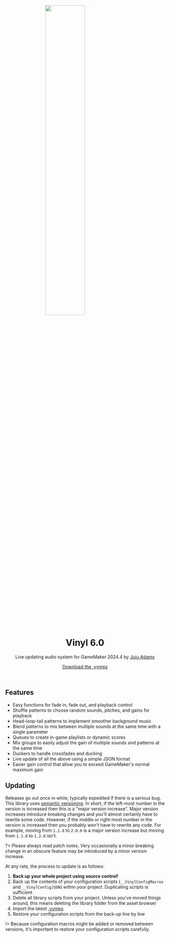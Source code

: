 &nbsp;

<img src="https://raw.githubusercontent.com/JujuAdams/Vinyl/master/LOGO.png" width="50%" style="display: block; margin: auto;" />
<h1 align="center">Vinyl 6.0</h1>
<p align="center">Live updating audio system for GameMaker 2024.4 by <a href="https://www.jujuadams.com/" target="_blank">Juju Adams</a></p>

<p align="center"><a href="https://github.com/JujuAdams/Vinyl/releases/" target="_blank">Download the .yymps</a></p>

&nbsp;

## Features

- Easy functions for fade in, fade out, and playback control
- Shuffle patterns to choose random sounds, pitches, and gains for playback
- Head-loop-tail patterns to implement smoother background music
- Blend patterns to mix between multiple sounds at the same time with a single parameter
- Queues to create in-game playlists or dynamic scores
- Mix groups to easily adjust the gain of multiple sounds and patterns at the same time
- Duckers to handle crossfades and ducking
- Live update of all the above using a simple JSON format
- Easier gain control that allow you to exceed GameMaker's normal maximum gain

## Updating

Releases go out once in while, typically expedited if there is a serious bug. This library uses [semantic versioning](https://semver.org/). In short, if the left-most number in the version is increased then this is a "major version increase". Major version increases introduce breaking changes and you'll almost certainly have to rewrite some code. However, if the middle or right-most number in the version is increased then you probably won't have to rewrite any code. For example, moving from `1.1.0` to `2.0.0` is a major version increase but moving from `1.1.0` to `1.2.0` isn't.

?> Please always read patch notes. Very occasionally a minor breaking change in an obscure feature may be introduced by a minor version increase.

At any rate, the process to update is as follows:

1. **Back up your whole project using source control!**
2. Back up the contents of your configuration scripts (`__VinylConfigMacros` and `__VinylConfigJSON`) within your project. Duplicating scripts is sufficient
3. Delete all library scripts from your project. Unless you've moved things around, this means deleting the library folder from the asset browser
4. Import the latest [.yymps](https://github.com/JujuAdams/Vinyl/releases/)
5. Restore your configuration scripts from the back-up line by line

!> Because configuration macros might be added or removed between versions, it's important to restore your configuration scripts carefully.
